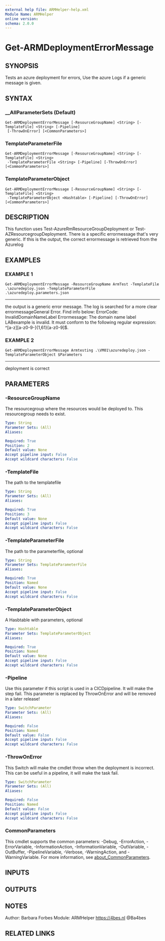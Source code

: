 ```yaml
---
external help file: ARMHelper-help.xml
Module Name: ARMHelper
online version:
schema: 2.0.0
---
```


# Get-ARMDeploymentErrorMessage

## SYNOPSIS
Tests an azure deployment for errors, Use the azure Logs if a generic message is given.

## SYNTAX

### __AllParameterSets (Default)
```
Get-ARMDeploymentErrorMessage [-ResourceGroupName] <String> [-TemplateFile] <String> [-Pipeline]
 [-ThrowOnError] [<CommonParameters>]
```

### TemplateParameterFile
```
Get-ARMDeploymentErrorMessage [-ResourceGroupName] <String> [-TemplateFile] <String>
 -TemplateParameterFile <String> [-Pipeline] [-ThrowOnError] [<CommonParameters>]
```

### TemplateParameterObject
```
Get-ARMDeploymentErrorMessage [-ResourceGroupName] <String> [-TemplateFile] <String>
 -TemplateParameterObject <Hashtable> [-Pipeline] [-ThrowOnError] [<CommonParameters>]
```

## DESCRIPTION
This function uses Test-AzureRmResourceGroupDeployment or Test-AZResourcegroupDeployment.
There is a specific errormessage that's very generic.
If this is the output, the correct errormessage is retrieved from the Azurelog

## EXAMPLES

### EXAMPLE 1
```
Get-ARMDeploymentErrorMessage -ResourceGroupName ArmTest -TemplateFile .\azuredeploy.json -TemplateParameterFile .\azuredeploy.parameters.json
```

--------
the output is a generic error message. The log is searched for a more clear errormessageGeneral Error. Find info below:
ErrorCode: InvalidDomainNameLabel
Errormessage: The domain name label LABexample is invalid. It must conform to the following regular expression: ^\[a-z\]\[a-z0-9-\]{1,61}\[a-z0-9\]$.

### EXAMPLE 2
```
Get-ARMDeploymentErrorMessage Armtesting .\VM01\azuredeploy.json -TemplateParameterObject $Parameters
```

--------
deployment is correct

## PARAMETERS

### -ResourceGroupName
The resourcegroup where the resources would be deployed to.
This resourcegroup needs to exist.

```yaml
Type: String
Parameter Sets: (All)
Aliases:

Required: True
Position: 2
Default value: None
Accept pipeline input: False
Accept wildcard characters: False
```

### -TemplateFile
The path to the templatefile

```yaml
Type: String
Parameter Sets: (All)
Aliases:

Required: True
Position: 3
Default value: None
Accept pipeline input: False
Accept wildcard characters: False
```

### -TemplateParameterFile
The path to the parameterfile, optional

```yaml
Type: String
Parameter Sets: TemplateParameterFile
Aliases:

Required: True
Position: Named
Default value: None
Accept pipeline input: False
Accept wildcard characters: False
```

### -TemplateParameterObject
A Hasbtable with parameters, optional

```yaml
Type: Hashtable
Parameter Sets: TemplateParameterObject
Aliases:

Required: True
Position: Named
Default value: None
Accept pipeline input: False
Accept wildcard characters: False
```

### -Pipeline
Use this parameter if this script is used in a CICDpipeline.
It will make the step fail.
This parameter is replaced by ThrowOnError and will be removed in a later release!

```yaml
Type: SwitchParameter
Parameter Sets: (All)
Aliases:

Required: False
Position: Named
Default value: False
Accept pipeline input: False
Accept wildcard characters: False
```

### -ThrowOnError
This Switch will make the cmdlet throw when the deployment is incorrect.
This can be useful in a pipeline, it will make the task fail.

```yaml
Type: SwitchParameter
Parameter Sets: (All)
Aliases:

Required: False
Position: Named
Default value: False
Accept pipeline input: False
Accept wildcard characters: False
```

### CommonParameters
This cmdlet supports the common parameters: -Debug, -ErrorAction, -ErrorVariable, -InformationAction, -InformationVariable, -OutVariable, -OutBuffer, -PipelineVariable, -Verbose, -WarningAction, and -WarningVariable. For more information, see [about_CommonParameters](http://go.microsoft.com/fwlink/?LinkID=113216).

## INPUTS

## OUTPUTS

## NOTES
Author: Barbara Forbes
Module: ARMHelper
https://4bes.nl
@Ba4bes

## RELATED LINKS
